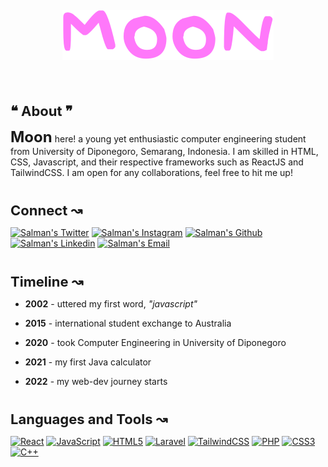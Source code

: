 <p align="center"><img align="center" src="./public/MOON.svg" alt="icon" style="margin: 30px"></p>

#

<p align="left" style="margin-bottom: 14px; font-weight: bold; font-size: 22px">❝ About ❞</p>

<span style="font-weight: bold; font-size: 24px;">Moon</span> here! a young yet enthusiastic computer engineering student from University of Diponegoro, Semarang, Indonesia. I am skilled in HTML, CSS, Javascript, and their respective frameworks such as ReactJS and TailwindCSS. I am open for any collaborations, feel free to hit me up!

# 

<p align="left" style="margin-bottom: 14px; font-weight: bold; font-size: 22px">Connect ↝</p>

<a href="https://twitter.com/sal__moon" target="_blank"><img alt="Salman's Twitter" src="https://img.shields.io/badge/Twitter-%231DA1F2.svg?style=for-the-badge&logo=Twitter&logoColor=white"></a>
<a href="https://instagram.com/msalman_af" target="_blank"><img alt="Salman's Instagram" src="https://img.shields.io/badge/Instagram-%23E4405F.svg?style=for-the-badge&logo=Instagram&logoColor=white"></a>
<a href="https://github.com/MuhammadSalmanAlfarisi" target="_blank"><img alt="Salman's Github" src="https://img.shields.io/badge/github-%23121011.svg?style=for-the-badge&logo=github&logoColor=white"></a>
<a href="https://www.linkedin.com/in/muhammad-alfarisi-6aba25226" target="_blank"><img alt="Salman's Linkedin" src="https://img.shields.io/badge/linkedin-%230077B5.svg?style=for-the-badge&logo=linkedin&logoColor=white"></a>
<a href="mailto:faris.kocak@gmail.com" target="_blank"><img alt="Salman's Email" src="https://img.shields.io/badge/Gmail-D14836?style=for-the-badge&logo=gmail&logoColor=white"></a>

# 

<p align="left" style="margin-bottom: 14px; font-weight: bold; font-size: 22px">Timeline ↝</p>

- __2002__ - uttered my first word, *"javascript"*

- __2015__ - international student exchange to Australia

- __2020__ - took Computer Engineering in University of Diponegoro
  
- __2021__ - my first Java calculator
  
- __2022__ - my web-dev journey starts
  
#

<p align="left" style="margin-bottom: 14px; font-weight: bold; font-size: 22px">Languages and Tools ↝</p>

[![React](https://img.shields.io/badge/react-%2320232a.svg?style=for-the-badge&logo=react&logoColor=%2361DAFB)]()
[![JavaScript](https://img.shields.io/badge/javascript-%23323330.svg?style=for-the-badge&logo=javascript&logoColor=%23F7DF1E)]()
[![HTML5](https://img.shields.io/badge/html5-%23E34F26.svg?style=for-the-badge&logo=html5&logoColor=white)]()
[![Laravel](https://img.shields.io/badge/laravel-%23FF2D20.svg?style=for-the-badge&logo=laravel&logoColor=white)]()
[![TailwindCSS](https://img.shields.io/badge/tailwindcss-%2338B2AC.svg?style=for-the-badge&logo=tailwind-css&logoColor=white)]()
[![PHP](https://img.shields.io/badge/php-%23777BB4.svg?style=for-the-badge&logo=php&logoColor=white)]()
[![CSS3](https://img.shields.io/badge/css3-%231572B6.svg?style=for-the-badge&logo=css3&logoColor=white)]()
[![C++](https://img.shields.io/badge/c++-%2300599C.svg?style=for-the-badge&logo=c%2B%2B&logoColor=white)]()
